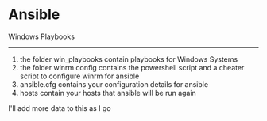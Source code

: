 # Ansible
 Windows Playbooks
 ***
 1) the folder win_playbooks contain playbooks for Windows Systems
 2) the folder winrm config contains the powershell script and a cheater script to configure winrm for ansible
 3) ansible.cfg contains your configuration details for ansible
 4) hosts contain your hosts that ansible will be run again

 I'll add more data to this as I go
